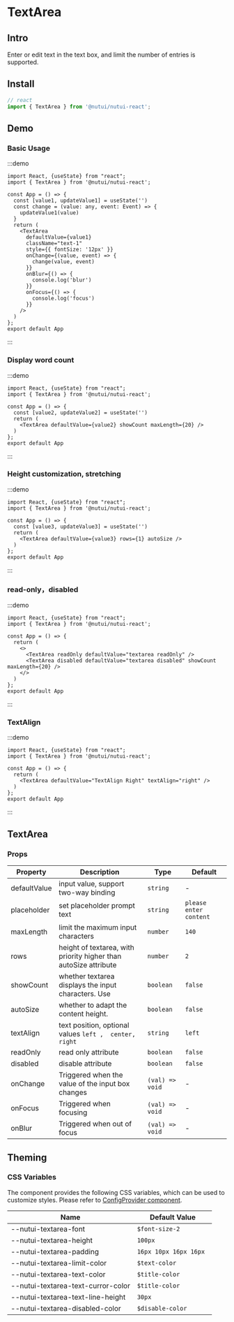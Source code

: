 # TextArea

## Intro

Enter or edit text in the text box, and limit the number of entries is supported.

## Install

```javascript
// react
import { TextArea } from '@nutui/nutui-react';
```

## Demo

### Basic Usage

:::demo

```tsx
import React, {useState} from "react";
import { TextArea } from '@nutui/nutui-react';

const App = () => {
  const [value1, updateValue1] = useState('')
  const change = (value: any, event: Event) => {
    updateValue1(value)
  }
  return (
    <TextArea
      defaultValue={value1}
      className="text-1"
      style={{ fontSize: '12px' }}
      onChange={(value, event) => {
        change(value, event)
      }}
      onBlur={() => {
        console.log('blur')
      }}
      onFocus={() => {
        console.log('focus')
      }}
    />
  )
};
export default App
```
:::


### Display word count

:::demo

```tsx
import React, {useState} from "react";
import { TextArea } from '@nutui/nutui-react';

const App = () => {
  const [value2, updateValue2] = useState('')
  return (
    <TextArea defaultValue={value2} showCount maxLength={20} />
  )
};
export default App
```
:::

### Height customization, stretching

:::demo

```tsx
import React, {useState} from "react";
import { TextArea } from '@nutui/nutui-react';

const App = () => {
  const [value3, updateValue3] = useState('')
  return (
    <TextArea defaultValue={value3} rows={1} autoSize />
  )
};
export default App
```
:::

### read-only，disabled

:::demo

```tsx
import React, {useState} from "react";
import { TextArea } from '@nutui/nutui-react';

const App = () => {
  return (
    <>
      <TextArea readOnly defaultValue="textarea readOnly" />
      <TextArea disabled defaultValue="textarea disabled" showCount maxLength={20} />
    </>
  )
};
export default App
```
:::

### TextAlign

:::demo

```tsx
import React, {useState} from "react";
import { TextArea } from '@nutui/nutui-react';

const App = () => {
  return (
    <TextArea defaultValue="TextAlign Right" textAlign="right" /> 
  )
};
export default App
```
:::

## TextArea

### Props

| Property     | Description            | Type   | Default       |
| ------------ | ----------------------------------- | -------------- | -------------- |
| defaultValue | input value, support two-way binding              | `string`         | -              |
| placeholder  | set placeholder prompt text             | `string`         | `please enter content ` |
| maxLength    | limit the maximum input characters              | `number` | `140`              |
| rows         | height of textarea, with priority higher than autoSize attribute | `number` | `2`            |
| showCount    | whether textarea displays the input characters. Use | `boolean`        | `false`        |
| autoSize     | whether to adapt the content height.          | `boolean`        | `false`    |
| textAlign    | text position, optional values ` left ,  center,  right `     | `string`         | `left`         |
| readOnly     | read only attribute          | `boolean`        | `false`        |
| disabled     | disable attribute           | `boolean`        | `false`        |
| onChange | Triggered when the value of the input box changes | `(val) => void`      | - |
| onFocus  | Triggered when focusing     | `(val) => void`      | - |
| onBlur   | Triggered when out of focus     | `(val) => void`      | - |

## Theming

### CSS Variables

The component provides the following CSS variables, which can be used to customize styles. Please refer to [ConfigProvider component](#/en-US/component/configprovider).

| Name | Default Value |
| --- | --- |
| --nutui-textarea-font | `$font-size-2` |
| --nutui-textarea-height | `100px` |
| --nutui-textarea-padding | `16px 10px 16px 16px `|
| --nutui-textarea-limit-color | `$text-color` |
| --nutui-textarea-text-color | `$title-color` |
| --nutui-textarea-text-curror-color  | `$title-color`|
| --nutui-textarea-text-line-height  | `30px` |
| --nutui-textarea-disabled-color | `$disable-color` |
